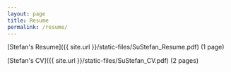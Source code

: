 ```yaml
---
layout: page
title: Resume
permalink: /resume/
---
```


[Stefan's Resume]({{ site.url }}/static-files/SuStefan_Resume.pdf) (1 page)

[Stefan's CV]({{ site.url }}/static-files/SuStefan_CV.pdf) (2 pages)
